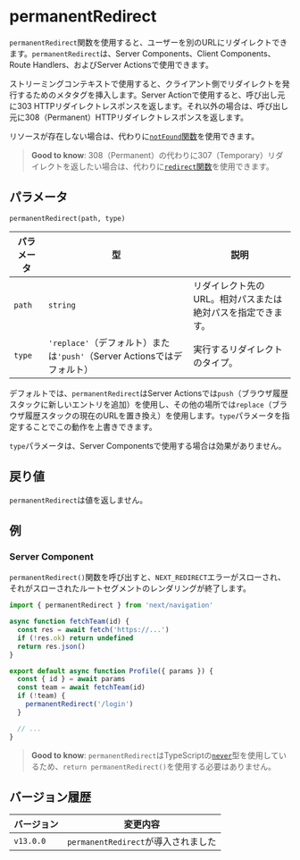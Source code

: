 # permanentRedirect

`permanentRedirect`関数を使用すると、ユーザーを別のURLにリダイレクトできます。`permanentRedirect`は、Server Components、Client Components、Route Handlers、およびServer Actionsで使用できます。

ストリーミングコンテキストで使用すると、クライアント側でリダイレクトを発行するためのメタタグを挿入します。Server Actionで使用すると、呼び出し元に303 HTTPリダイレクトレスポンスを返します。それ以外の場合は、呼び出し元に308（Permanent）HTTPリダイレクトレスポンスを返します。

リソースが存在しない場合は、代わりに[`notFound`関数](/docs/app/api-reference/functions/not-found)を使用できます。

> **Good to know**: 308（Permanent）の代わりに307（Temporary）リダイレクトを返したい場合は、代わりに[`redirect`関数](/docs/app/api-reference/functions/redirect)を使用できます。

## パラメータ

```tsx
permanentRedirect(path, type)
```

| パラメータ | 型 | 説明 |
|---------|-----|------|
| `path` | `string` | リダイレクト先のURL。相対パスまたは絶対パスを指定できます。 |
| `type` | `'replace'`（デフォルト）または`'push'`（Server Actionsではデフォルト） | 実行するリダイレクトのタイプ。 |

デフォルトでは、`permanentRedirect`はServer Actionsでは`push`（ブラウザ履歴スタックに新しいエントリを追加）を使用し、その他の場所では`replace`（ブラウザ履歴スタックの現在のURLを置き換え）を使用します。`type`パラメータを指定することでこの動作を上書きできます。

`type`パラメータは、Server Componentsで使用する場合は効果がありません。

## 戻り値

`permanentRedirect`は値を返しません。

## 例

### Server Component

`permanentRedirect()`関数を呼び出すと、`NEXT_REDIRECT`エラーがスローされ、それがスローされたルートセグメントのレンダリングが終了します。

```jsx filename="app/team/[id]/page.js"
import { permanentRedirect } from 'next/navigation'

async function fetchTeam(id) {
  const res = await fetch('https://...')
  if (!res.ok) return undefined
  return res.json()
}

export default async function Profile({ params }) {
  const { id } = await params
  const team = await fetchTeam(id)
  if (!team) {
    permanentRedirect('/login')
  }

  // ...
}
```

> **Good to know**: `permanentRedirect`はTypeScriptの[`never`](https://www.typescriptlang.org/docs/handbook/2/functions.html#never)型を使用しているため、`return permanentRedirect()`を使用する必要はありません。

## バージョン履歴

| バージョン | 変更内容 |
|---------|---------|
| `v13.0.0` | `permanentRedirect`が導入されました |
